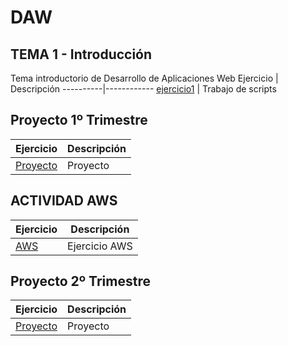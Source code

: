 # DAW

## TEMA 1 - Introducción
Tema introductorio de Desarrollo de Aplicaciones Web
Ejercicio | Descripción
----------|------------
[ejercicio1](/tema1/ejercicio1.md) | Trabajo de scripts

## Proyecto 1º Trimestre

Ejercicio | Descripción
----------|------------
[Proyecto](/Proyecto/Proyecto.md) | Proyecto 

## ACTIVIDAD AWS 

Ejercicio | Descripción
----------|------------
[AWS](/AWS/ejercicio1.md) | Ejercicio AWS 


## Proyecto 2º Trimestre

Ejercicio | Descripción
----------|------------
[Proyecto](/SegundoTrimestre/Readme.md) | Proyecto 
